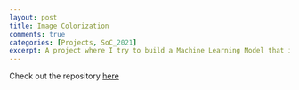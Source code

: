 ```yaml
---
layout: post
title: Image Colorization
comments: true
categories: [Projects, SoC_2021]
excerpt: A project where I try to build a Machine Learning Model that is capable of converting grayscale images to colored ones. 
---
```


Check out the repository [here](https://github.com/Sudhansh6/Image-Colorization)